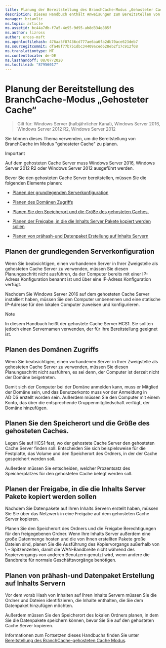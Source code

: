 ```yaml
---
title: Planung der Bereitstellung des BranchCache-Modus „Gehosteter Cache“
description: Dieses Handbuch enthält Anweisungen zum Bereitstellen von BranchCache im Modus "gehosteter Cache" auf Computern unter Windows Server 2016 und Windows 10.
manager: brianlic
ms.topic: article
ms.assetid: bc44a7db-f7a5-4e95-9d95-ab8d334e885f
ms.author: lizross
author: eross-msft
ms.openlocfilehash: 476aa5f87436cd777ae6aa6fa2db70ace623deb7
ms.sourcegitcommit: dfa48f77b751dbc34409aced628eb2f17c912f08
ms.translationtype: MT
ms.contentlocale: de-DE
ms.lasthandoff: 08/07/2020
ms.locfileid: "87956017"
---
```

# <a name="branchcache-hosted-cache-mode-deployment-planning"></a>Planung der Bereitstellung des BranchCache-Modus „Gehosteter Cache“

>Gilt für: Windows Server (halbjährlicher Kanal), Windows Server 2016, Windows Server 2012 R2, Windows Server 2012

Sie können dieses Thema verwenden, um die Bereitstellung von BranchCache im Modus "gehosteter Cache" zu planen.

>[!IMPORTANT]
>Auf dem gehosteten Cache Server muss Windows Server 2016, Windows Server 2012 R2 oder Windows Server 2012 ausgeführt werden.

Bevor Sie den gehosteten Cache Server bereitstellen, müssen Sie die folgenden Elemente planen:

- [Planen der grundlegenden Serverkonfiguration](#bkmk_basic)

- [Planen des Domänen Zugriffs](#bkmk_domain)

- [Planen Sie den Speicherort und die Größe des gehosteten Caches.](#bkmk_cachelocation)

- [Planen der Freigabe, in die die Inhalts Server Pakete kopiert werden sollen](#bkmk_package)

- [Planen von prähash-und Datenpaket Erstellung auf Inhalts Servern](#bkmk_prehash)

## <a name="plan-basic-server-configuration"></a><a name="bkmk_basic"></a>Planen der grundlegenden Serverkonfiguration

Wenn Sie beabsichtigen, einen vorhandenen Server in Ihrer Zweigstelle als gehosteten Cache Server zu verwenden, müssen Sie diesen Planungsschritt nicht ausführen, da der Computer bereits mit einer IP-Adress Konfiguration benannt ist und über eine IP-Adress Konfiguration verfügt.

Nachdem Sie Windows Server 2016 auf dem gehosteten Cache Server installiert haben, müssen Sie den Computer umbenennen und eine statische IP-Adresse für den lokalen Computer zuweisen und konfigurieren.

>[!NOTE]
>In diesem Handbuch heißt der gehostete Cache Server HCS1. Sie sollten jedoch einen Servernamen verwenden, der für Ihre Bereitstellung geeignet ist.

## <a name="plan-domain-access"></a><a name="bkmk_domain"></a>Planen des Domänen Zugriffs

Wenn Sie beabsichtigen, einen vorhandenen Server in Ihrer Zweigstelle als gehosteten Cache Server zu verwenden, müssen Sie diesen Planungsschritt nicht ausführen, es sei denn, der Computer ist derzeit nicht der Domäne beigetreten.

Damit sich der Computer bei der Domäne anmelden kann, muss er Mitglied der Domäne sein, und das Benutzerkonto muss vor der Anmeldung in AD DS erstellt worden sein. Außerdem müssen Sie den Computer mit einem Konto, das über die entsprechende Gruppenmitgliedschaft verfügt, der Domäne hinzufügen.

## <a name="plan-the-location-and-size-of-the-hosted-cache"></a><a name="bkmk_cachelocation"></a>Planen Sie den Speicherort und die Größe des gehosteten Caches.

Legen Sie auf HCS1 fest, wo der gehostete Cache Server den gehosteten Cache Server finden soll. Entscheiden Sie sich beispielsweise für die Festplatte, das Volume und den Speicherort des Ordners, in der der Cache gespeichert werden soll.

Außerdem müssen Sie entscheiden, welcher Prozentsatz des Speicherplatzes für den gehosteten Cache belegt werden soll.

## <a name="plan-the-share-to-which-the-content-server-packages-are-to-be-copied"></a><a name="bkmk_package"></a>Planen der Freigabe, in die die Inhalts Server Pakete kopiert werden sollen

Nachdem Sie Datenpakete auf Ihren Inhalts Servern erstellt haben, müssen Sie Sie über das Netzwerk in eine Freigabe auf dem gehosteten Cache Server kopieren.

Planen Sie den Speicherort des Ordners und die Freigabe Berechtigungen für den freigegebenen Ordner. Wenn Ihre Inhalts Server außerdem eine große Datenmenge hosten und die von Ihnen erstellten Pakete große Dateien sind, planen Sie die Ausführung des Kopiervorgangs außerhalb von \ – Spitzenzeiten, damit die WAN-Bandbreite nicht während des Kopiervorgangs von anderen Benutzern genutzt wird, wenn andere die Bandbreite für normale Geschäftsvorgänge benötigen.

## <a name="plan-prehashing-and-data-package-creation-on-content-servers"></a><a name="bkmk_prehash"></a>Planen von prähash-und Datenpaket Erstellung auf Inhalts Servern

Vor dem vorab Hash von Inhalten auf Ihren Inhalts Servern müssen Sie die Ordner und Dateien identifizieren, die Inhalte enthalten, die Sie dem Datenpaket hinzufügen möchten.

Außerdem müssen Sie den Speicherort des lokalen Ordners planen, in dem Sie die Datenpakete speichern können, bevor Sie Sie auf den gehosteten Cache Server kopieren.

Informationen zum Fortsetzen dieses Handbuchs finden Sie unter [Bereitstellung des BranchCache-gehosteten Cache Modus](4-Bc-Hcm-Deployment.md).
